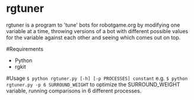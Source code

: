 rgtuner
=======

rgtuner is a program to 'tune' bots for robotgame.org by modifying one variable
at a time, throwing versions of a bot with different possible values for the
variable against each other and seeing which comes out on top.

#Requirements
- Python
- rgkit

#Usage
`$ python rgtuner.py [-h] [-p PROCESSES] constant`
e.g. `$ python rgtuner.py -p 6 SURROUND_WEIGHT` to optimize the
SURROUND_WEIGHT variable, running comparisons in 6 different processes.
